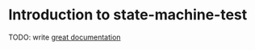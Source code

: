 # Introduction to state-machine-test

TODO: write [great documentation](http://jacobian.org/writing/what-to-write/)
